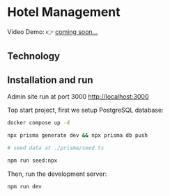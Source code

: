 # Hotel Management

Video Demo: :point_right: [coming soon...]()

## Technology

## Installation and run

Admin site run at port 3000 [http://localhost:3000](http://localhost:3000)

Top start project, first we setup PostgreSQL database:

```bash
docker compose up -d

npx prisma generate dev && npx prisma db push

# seed data at ./prisma/seed.ts

npm run seed:npx

```

Then, run the development server:

```bash
npm run dev
```
